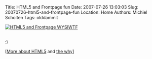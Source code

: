 Title: HTML5 and Frontpage fun
Date: 2007-07-26 13:03:03
Slug: 20070726-html5-and-frontpage-fun
Location: Home
Authors: Michiel Scholten
Tags: olddammit

<div class="content-image"><div><a href="http://ars.userfriendly.org/cartoons/?id=20070726"><img src="http://aquariusoft.org/~mbscholt/images/content/xuf010526.gif" alt="HTML5 and Frontpage WYSIWTF" title="HTML5 and Frontpage WYSIWTF" /></a></div></div>
<br style="clear: both;" />

<p>:)</p>

<p>[<a href="http://annevankesteren.nl/2005/04/html5">More about HTML5</a> and <a href="http://www.w3.org/QA/2007/07/why-html-5-matters.html">the why</a>]</p>